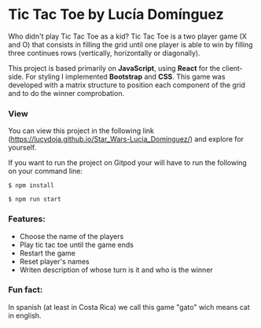 # Tic Tac Toe by Lucía Domínguez

Who didn't play Tic Tac Toe as a kid? 
Tic Tac Toe is a two player game (X and O) that consists in filling the grid until one player is able to win by filling three continues rows (vertically, horizontally or diagonally). 

This project is based primarily on **JavaScript**, using **React** for the client-side. For styling I implemented **Bootstrap** and **CSS**. This game was developed with a matrix structure to position each component of the grid and to do the winner comprobation. 


### View
You can view this project in the following  link (https://lucydoja.github.io/Star_Wars-Lucia_Dominguez/) and explore for yourself. 

If you want to run the project on Gitpod your will have to run the following on your command line:
```
$ npm install
```
```
$ npm run start
```

### Features:
* Choose the name of the players
* Play tic tac toe until the game ends
* Restart the game
* Reset player's names 
* Writen description of whose turn is it and who is the winner

### Fun fact:
In spanish (at least in Costa Rica) we call this game "gato" wich means cat in english.

